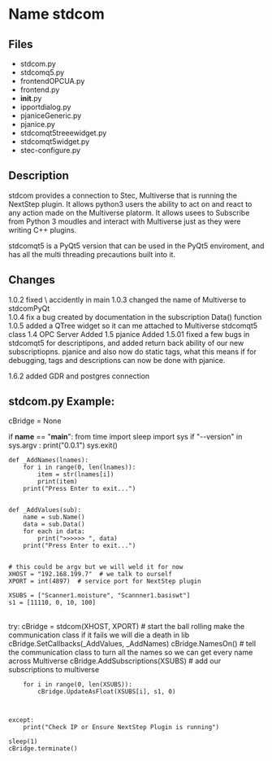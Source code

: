 Name stdcom
===========

Files
-----

* stdcom.py
* stdcomq5.py
* frontendOPCUA.py
* frontend.py
* __init__.py
* ipportdialog.py
* pjaniceGeneric.py
* pjanice.py
* stdcomqt5treeewidget.py
* stdcomqt5widget.py
* stec-configure.py




Description
-----------
stdcom provides a connection to Stec, Multiverse that is running the NextStep plugin.  It allows python3 users the ability to act on and react to any action made on the Multiverse platorm.
It allows usees to Subscribe from Python 3 moudles and interact with Multiverse just as they were writing C++ plugins.

stdcomqt5  is a PyQt5 version  that can be used in the PyQt5 enviroment, and has all the multi threading precautions built into it.

Changes
-------
1.0.2 fixed \ accidently in main
1.0.3 changed the name of Multiverse to stdcomPyQt  
1.0.4 fix a bug created by documentation in the subscription Data() function
1.0.5 added a QTree widget so it can me attached to Multiverse stdcomqt5 class
1.4   OPC Server Added
1.5   pjanice Added
1.5.01 fixed a few bugs in stdcomqt5 for descriptipons, and added return back ability of our  new subscriptiopns.
pjanice and also now do static tags, what this means if for debugging, tags and descriptions can now be done with pjanice.
   
1.6.2 added GDR and postgres connection    

stdcom.py Example:
------------------

cBridge = None

if __name__ == "__main__":
    from time import sleep
    import sys
    if "--version" in sys.argv :
        print("0.0.1")
        sys.exit()



    def _AddNames(lnames):
        for i in range(0, len(lnames)):
            item = str(lnames[i])
            print(item)
        print("Press Enter to exit...")


    def _AddValues(sub):
        name = sub.Name()
        data = sub.Data()
        for each in data:
            print(">>>>>> ", data)
        print("Press Enter to exit...")


    # this could be argv but we will weld it for now
    XHOST = "192.168.199.7"  # we talk to ourself
    XPORT = int(4897)  # service port for NextStep plugin

    XSUBS = ["Scanner1.moisture", "Scannner1.basiswt"]
    s1 = [11110, 0, 10, 100]
\
    try:
        cBridge = stdcom(XHOST,
                        XPORT)  # start the ball rolling make the communication class if it fails we will die a death in lib
        cBridge.SetCallbacks(_AddValues, _AddNames)
        cBridge.NamesOn()  # tell the communication class to turn all the names so we can get every name across Multiverse
        cBridge.AddSubscriptions(XSUBS)  # add our subscriptions to multiverse

        for i in range(0, len(XSUBS)):
            cBridge.UpdateAsFloat(XSUBS[i], s1, 0)



    except:
        print("Check IP or Ensure NextStep Plugin is running")

    sleep(1)
    cBridge.terminate()



